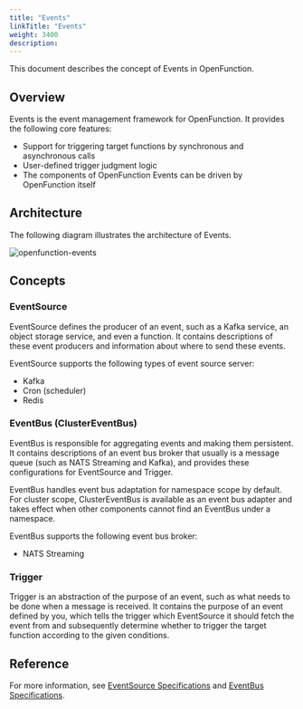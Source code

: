 ```yaml
---
title: "Events"
linkTitle: "Events"
weight: 3400
description: 
---
```


This document describes the concept of Events in OpenFunction.

## Overview

Events is the event management framework for OpenFunction. It provides the following core features:

- Support for triggering target functions by synchronous and asynchronous calls
- User-defined trigger judgment logic
- The components of OpenFunction Events can be driven by OpenFunction itself

## Architecture

The following diagram illustrates the architecture of Events.

![openfunction-events](/images/docs/en/concepts/events/openfunction-events.svg)

## Concepts

### EventSource

EventSource defines the producer of an event, such as a Kafka service, an object storage service, and even a function. It contains descriptions of these event producers and information about where to send these events.

EventSource supports the following types of event source server:

- Kafka
- Cron (scheduler)
- Redis

### EventBus (ClusterEventBus)

EventBus is responsible for aggregating events and making them persistent. It contains descriptions of an event bus broker that usually is a message queue (such as NATS Streaming and Kafka), and provides these configurations for EventSource and Trigger.

EventBus handles event bus adaptation for namespace scope by default. For cluster scope, ClusterEventBus is available as an event bus adapter and takes effect when other components cannot find an EventBus under a namespace.

EventBus supports the following event bus broker:

- NATS Streaming

### Trigger

Trigger is an abstraction of the purpose of an event, such as what needs to be done when a message is received. It contains the purpose of an event defined by you, which tells the trigger which EventSource it should fetch the event from and subsequently determine whether to trigger the target function according to the given conditions.

## Reference

For more information, see [EventSource Specifications](../../reference/component-reference/eventsource-spec/eventsource-spec) and [EventBus Specifications](../../reference/component-reference/eventbus-spec/eventbus-spec).


